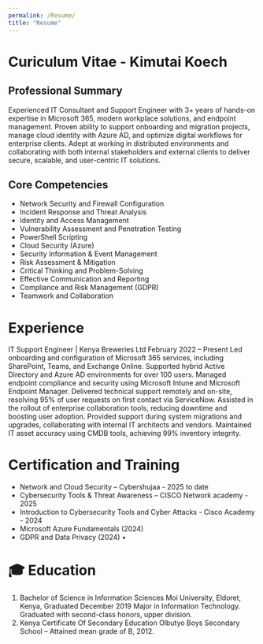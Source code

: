 ```yaml
---
permalink: /Resume/
title: "Resume"
---
```

# Curiculum Vitae - Kimutai Koech

## Professional Summary
Experienced IT Consultant and Support Engineer with 3+ years of hands-on expertise in Microsoft 365, modern workplace solutions, and endpoint management. Proven ability to support onboarding and migration projects, manage cloud identity with Azure AD, and optimize digital workflows for enterprise clients. Adept at working in distributed environments and collaborating with both internal stakeholders and external clients to deliver secure, scalable, and user-centric IT solutions.
## Core Competencies
- Network Security and Firewall Configuration
- Incident Response and Threat Analysis
- Identity and Access Management
- Vulnerability Assessment and Penetration Testing
- PowerShell Scripting
- Cloud Security (Azure)
- Security Information & Event Management
- Risk Assessment & Mitigation
- Critical Thinking and Problem-Solving
- Effective Communication and Reporting
- Compliance and Risk Management (GDPR)
- Teamwork and Collaboration
# Experience
IT Support Engineer | Kenya Breweries Ltd February 2022 – Present
Led onboarding and configuration of Microsoft 365 services, including SharePoint, Teams, and Exchange Online.
Supported hybrid Active Directory and Azure AD environments for over 100 users.
Managed endpoint compliance and security using Microsoft Intune and Microsoft Endpoint Manager.
Delivered technical support remotely and on-site, resolving 95% of user requests on first contact via ServiceNow.
Assisted in the rollout of enterprise collaboration tools, reducing downtime and boosting user adoption.
Provided support during system migrations and upgrades, collaborating with internal IT architects and vendors.
Maintained IT asset accuracy using CMDB tools, achieving 99% inventory integrity.
# Certification and Training
- Network and Cloud Security – Cybershujaa - 2025 to date
- Cybersecurity Tools & Threat Awareness – CISCO Network academy - 2025
- Introduction to Cybersecurity Tools and Cyber Attacks - Cisco Academy - 2024 
- Microsoft Azure Fundamentals (2024)
- GDPR and Data Privacy (2024)
•	
# 🎓 Education
1.	Bachelor of Science in Information Sciences 
            Moi University, Eldoret, Kenya, Graduated December 2019
            Major in Information Technology.
            Graduated with second-class honors, upper division.
2.	Kenya Certificate Of Secondary Education
            Olbutyo Boys Secondary School – Attained mean grade of B, 2012.

